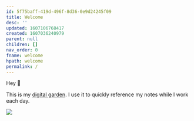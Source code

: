 ```yaml
---
id: 5f75baff-419d-496f-8d36-0e9d24245f09
title: Welcome
desc: ''
updated: 1607106768417
created: 1607036240979
parent: null
children: []
nav_order: 0
fname: welcome
hpath: welcome
permalink: /
---
```

Hey 👋

This is my [digital garden](https://joelhooks.com/digital-garden). I use it to quickly reference my notes while I work each day.

![](theianjones/assets/images/2020-12-04-13-32-38.png)

